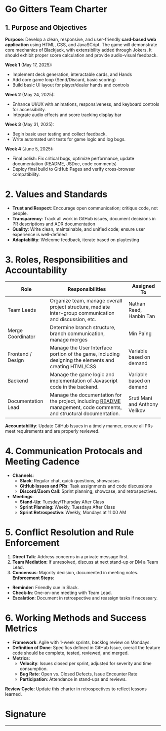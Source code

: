 # Go Gitters Team Charter

## 1. Purpose and Objectives

**Purpose**: Develop a clean, responsive, and user-friendly **card-based web application** using HTML, CSS, and JavaSCript. The game will demonstrate core mechanics of Blackjack, with extensibility added through Jokers. It should exhibit proper score calculation and provide audio-visual feedback.

**Week 1** (May 17, 2025):
- Implement deck generation, interactable cards, and Hands
- Add core game loop (Send/Discard, basic scoring)
- Build basic UI layout for player/dealer hands and controls

**Week 2** (May 24, 2025):
- Enhance UI/UX with animations, responsiveness, and keyboard controls for accessibility.
- Integrate audio effects and score tracking display bar

**Week 3** (May 31, 2025):
- Begin basic user testing and collect feedback.
- Write automated unit tests for game logic and log bugs.

**Week 4** (June 5, 2025):
- Final polish: Fix critical bugs, optimize performance, update documentation (README, JSDoc, code comments)
- Deploy final build to GitHub Pages and verify cross-browser compatibility.

# 2. Values and Standards
- **Trust and Respect**: Encourage open communication; critique code, not people.
- **Transparency**: Track all work in GitHub issues, document decisions in PR descriptions and ADR documentation
- **Quality**: Write clean, maintainable, and unified code; ensure user experience is well-defined
- **Adaptability**: Welcome feedback, iterate based on playtesting

# 3. Roles, Responsibilities and Accountability
| Role | Responsibilities | Assigned To |
|-----|-----|-----|
| Team Leads | Organize team, manage overall project structure, mediate inter-group communication and discussion, etc. | Nathan Reed, Hanbin Tan |
| Merge Coordinator | Determine branch structure, branch communication, manage merges | Min Paing |
| Frontend / Design | Manage the User Interface portion of the game, including designing the elements and creating HTML/CSS | Variable based on demand |
| Backend | Manage the game logic and implementation of Javascript code in the backend. | Variable based on demand |
| Documentation Lead | Manage the documentation for the project, including [README](/README.md) management, code comments, and structural documentation. | Sruti Mani and Anthony Velikov |

**Accountability**: Update GitHub Issues in a timely manner, ensure all PRs meet requirements and are properly reviewed.

# 4. Communication Protocals and Meeting Cadence
- **Channels**:
  - **Slack**: Regular chat, quick questions, showcases
  - **GitHub Issues and PRs**: Task assignments and code discussions
  - **Discord/Zoom Call**: Sprint planning, showcase, and retrospectives.
- **Meetings**:
  - **Stand-Up**: Tuesday/Thursday After Class
  - **Sprint Planning**: Weekly, Tuesdays After Class
  - **Sprint Retrospective**: Weekly, Mondays at 11:00 AM

# 5. Conflict Resolution and Rule Enforcement
1. **Direct Talk**: Address concerns in a private message first.
2. **Team Mediation**: If unresolved, discuss at next stand-up or DM a Team Lead.
3. **Concensus**: Majority decision, documented in meeting notes.
**Enforcement Steps**:
- **Reminder**: Friendly cue in Slack.
- **Check-In**: One-on-one meeting with Team Lead.
- **Escalation**: Document in retrospective and reassign tasks if necessary.

# 6. Working Methods and Success Metrics
- **Framework**: Agile with 1-week sprints, backlog review on Mondays.
- **Definition of Done**: Specifics defined in GitHub Issue, overall the feature code should be complete, tested, reviewed, and merged.
- **Metrics**:
  - **Velocity**: Issues closed per sprint, adjusted for severity and time consumption.
  - **Bug Rate**: Open vs. Closed Defects, Issue Encounter Rate
  - **Participation**: Attendance in stand-ups and reviews.


**Review Cycle**: Update this charter in retrospectives to reflect lessons learned.


# Signature

________________________________________________________________________________________________________________________________________________________________________________________
